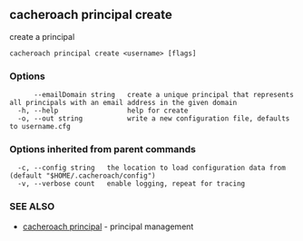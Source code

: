 ## cacheroach principal create

create a principal

```
cacheroach principal create <username> [flags]
```

### Options

```
      --emailDomain string   create a unique principal that represents all principals with an email address in the given domain
  -h, --help                 help for create
  -o, --out string           write a new configuration file, defaults to username.cfg
```

### Options inherited from parent commands

```
  -c, --config string   the location to load configuration data from (default "$HOME/.cacheroach/config")
  -v, --verbose count   enable logging, repeat for tracing
```

### SEE ALSO

* [cacheroach principal](cacheroach_principal.md)	 - principal management

